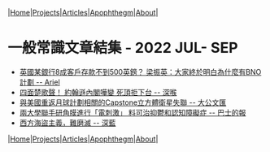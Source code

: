 |[Home](/README.md)|[Projects](/projects.md)|[Articles](/articles.md)|[Apophthegm](/apophthegm.md)|[About](/about.md)|

# 一般常識文章結集 - 2022 JUL- SEP

- [英國某銀行8成客戶存款不到500英鎊？ 梁振英：大家終於明白為什麼有BNO計劃 -- Ariel](https://www.bastillepost.com/hongkong/article/10976893-%e8%8b%b1%e5%9c%8b%e6%9f%90%e9%8a%80%e8%a1%8c8%e6%88%90%e5%ae%a2%e6%88%b6%e5%ad%98%e6%ac%be%e4%b8%8d%e5%88%b0500%e8%8b%b1%e9%8e%8a%ef%bc%9f-%e6%a2%81%e6%8c%af%e8%8b%b1%ef%bc%9a%e5%a4%a7%e5%ae%b6)  
- [四面楚歌聲！ 約翰遜內閣嘩變 死頂拒下台 -- 深喉](https://www.bastillepost.com/hongkong/article/10976497-%e5%9b%9b%e9%9d%a2%e6%a5%9a%e6%ad%8c%e8%81%b2%ef%bc%81-%e7%b4%84%e7%bf%b0%e9%81%9c%e5%85%a7%e9%96%a3%e5%98%a9%e8%ae%8a-%e6%ad%bb%e9%a0%82%e6%8b%92%e4%b8%8b%e5%8f%b0)  
- [與美國重返月球計劃相關的Capstone立方體衛星失聯 -- 大公文匯](https://www.tkww.hk/a/202207/06/AP62c55917e4b0a469027e52d8.html)  
- [兩大學聯手研角膜進行「電刺激」 料可治抑鬱和認知障礙症 -- 巴士的報](https://www.bastillepost.com/hongkong/article/10978689-%e5%85%a9%e5%a4%a7%e5%ad%b8%e8%81%af%e6%89%8b%e7%a0%94%e7%a9%b6%e9%9b%bb%e5%88%ba%e6%bf%80%e8%a7%92%e8%86%9c-%e6%88%96%e5%8f%af%e6%b2%bb%e6%8a%91%e9%ac%b1%e5%92%8c%e8%aa%8d%e7%9f%a5%e9%9a%9c%e7%a4%99)  
- [西方海盜主義，難磨滅 -- 深藍](https://www.bastillepost.com/hongkong/article/10979301-%e7%be%8e%e5%9c%8b%e5%a5%89%e8%a1%8c%e3%80%8c%e7%a7%91%e6%8a%80%e6%b5%b7%e7%9b%9c%e4%b8%bb%e7%be%a9%e3%80%8d)  

|[Home](/README.md)|[Projects](/projects.md)|[Articles](/articles.md)|[Apophthegm](/apophthegm.md)|[About](/about.md)|
